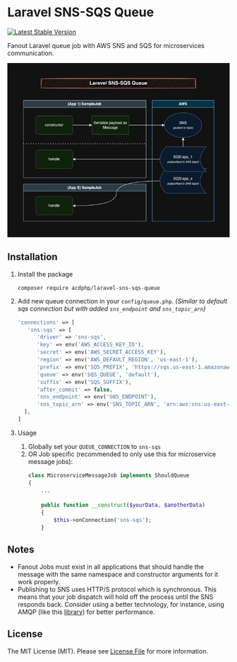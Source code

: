 # Laravel SNS-SQS Queue
[![Latest Stable Version](https://poser.pugx.org/acdphp/laravel-sns-sqs-queue/v)](https://packagist.org/packages/acdphp/laravel-sns-sqs-queue)

Fanout Laravel queue job with AWS SNS and SQS for microservices communication.

![workflow](./.docs/workflow.jpg)

## Installation
1. Install the package
    ```shell
    composer require acdphp/laravel-sns-sqs-queue
    ```

2. Add new queue connection in your `config/queue.php`. *(Similar to default sqs connection but with added `sns_endpoint` and `sns_topic_arn`)*
   ```php
   'connections' => [
      'sns-sqs' => [
         'driver' => 'sns-sqs',
         'key' => env('AWS_ACCESS_KEY_ID'),
         'secret' => env('AWS_SECRET_ACCESS_KEY'),
         'region' => env('AWS_DEFAULT_REGION', 'us-east-1'),
         'prefix' => env('SQS_PREFIX', 'https://sqs.us-east-1.amazonaws.com/your-account-id'),
         'queue' => env('SQS_QUEUE', 'default'),
         'suffix' => env('SQS_SUFFIX'),
         'after_commit' => false,
         'sns_endpoint' => env('SNS_ENDPOINT'),
         'sns_topic_arn' => env('SNS_TOPIC_ARN', 'arn:aws:sns:us-east-1:your-account-id:topic'),
     ],
   ]
   ```
   
3. Usage 
   1. Globally set your `QUEUE_CONNECTION` to `sns-sqs` 
   2. OR Job specific (recommended to only use this for microservice message jobs):
       ```php
       class MicroserviceMessageJob implements ShouldQueue
       {
           ...

           public function __construct($yourData, $anotherData)
           {
               $this->onConnection('sns-sqs');
           }
      ```

## Notes
- Fanout Jobs must exist in all applications that should handle the message with the same namespace and constructor arguments for it work properly.
- Publishing to SNS uses HTTP/S protocol which is synchronous. This means that your job dispatch will hold off the process until the SNS responds back. Consider using a better technology, for instance, using AMQP (like this [library](https://github.com/vyuldashev/laravel-queue-rabbitmq)) for better performance.

## License
The MIT License (MIT). Please see [License File](LICENSE) for more information.
